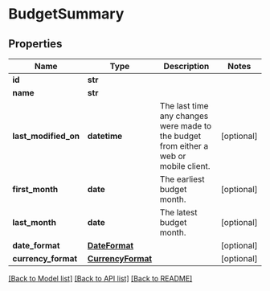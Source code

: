 # BudgetSummary

## Properties
Name | Type | Description | Notes
------------ | ------------- | ------------- | -------------
**id** | **str** |  | 
**name** | **str** |  | 
**last_modified_on** | **datetime** | The last time any changes were made to the budget from either a web or mobile client. | [optional] 
**first_month** | **date** | The earliest budget month. | [optional] 
**last_month** | **date** | The latest budget month. | [optional] 
**date_format** | [**DateFormat**](DateFormat.md) |  | [optional] 
**currency_format** | [**CurrencyFormat**](CurrencyFormat.md) |  | [optional] 

[[Back to Model list]](../README.md#documentation-for-models) [[Back to API list]](../README.md#documentation-for-api-endpoints) [[Back to README]](../README.md)

